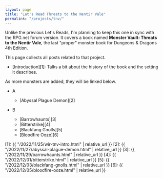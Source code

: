 ```yaml
---
layout: page
title: "Let's Read Threats to the Nentir Vale"
permalink: "/projects/tnv/"
---
```


Unlike the previous Let's Reads, I'm planning to keep this one in sync with the
RPG.net forum version. It covers a book named **Monster Vault: Threats to the
Nentir Vale**, the last "proper" monster book for Dungeons & Dragons 4th
Edition.

This page collects all posts related to that project.

- [Introduction][1]: Talks a bit about the history of the book and the setting
  it describes.

As more monsters are added, they will be linked below.

- A
  - [Abyssal Plague Demon][2]

- B
  - [Barrowhaunts][3]
  - [Bitterstrike][4]
  - [Blackfang Gnolls][5]
  - [Bloodfire Ooze][6]


[1]: {{ "/2022/11/25/wir-tnv-intro.html" | relative_url }}
[2]: {{ "/2022/11/27/abyssal-plague-demon.html" | relative_url }}
[3]: {{ "/2022/11/29/barrowhaunts.html" | relative_url }}
[4]: {{ "/2022/12/01/bitterstrike.html" | relative_url }}
[5]: {{ "/2022/12/03/blackfang-gnolls.html" | relative_url }}
[6]: {{ "/2022/12/05/bloodfire-ooze.html" | relative_url }}

